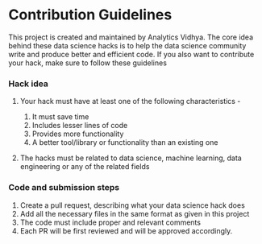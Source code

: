 # Contribution Guidelines

This project is created and maintained by Analytics Vidhya. The core idea behind these data science hacks is to help the data science community write and produce better and efficient code. If you also want to contribute your hack, make sure to follow these guidelines

### Hack idea
1. Your hack must have at least one of the following characteristics - 
  
    1. It must save time
    1. Includes lesser lines of code
    1. Provides more functionality
    1. A better tool/library or functionality than an existing one

1. The hacks must be related to data science, machine learning, data engineering or any of the related fields


### Code and submission steps
1. Create a pull request, describing what your data science hack does
1. Add all the necessary files in the same format as given in this project
1. The code must include proper and relevant comments 
1. Each PR will be first reviewed and will be approved accordingly.
